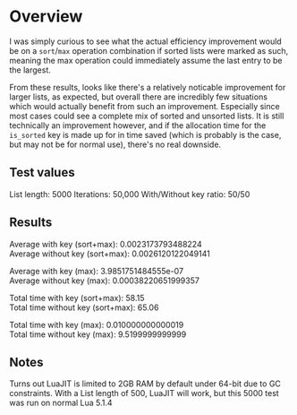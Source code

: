 # Overview
I was simply curious to see what the actual efficiency improvement would be on a `sort`/`max` operation combination if sorted lists were marked as such, meaning the max operation could immediately assume the last entry to be the largest.

From these results, looks like there's a relatively noticable improvement for larger lists, as expected, but overall there are incredibly few situations which would actually benefit from such an improvement. Especially since most cases could see a complete mix of sorted and unsorted lists. It is still technically an improvement however, and if the allocation time for the `is_sorted` key is made up for in time saved (which is probably is the case, but may not be for normal use), there's no real downside.


## Test values
List length: 5000
Iterations: 50,000
With/Without key ratio: 50/50


## Results
Average with key (sort+max): 0.0023173793488224  
Average without key (sort+max): 0.0026120122049141

Average with key (max): 3.9851751484555e-07  
Average without key (max): 0.00038220651999357


Total time with key (sort+max): 58.15  
Total time without key (sort+max): 65.06

Total time with key (max): 0.010000000000019  
Total time without key (max): 9.5199999999999


## Notes
Turns out LuaJIT is limited to 2GB RAM by default under 64-bit due to GC constraints.
With a List length of 500, LuaJIT will work, but this 5000 test was run on normal Lua 5.1.4
